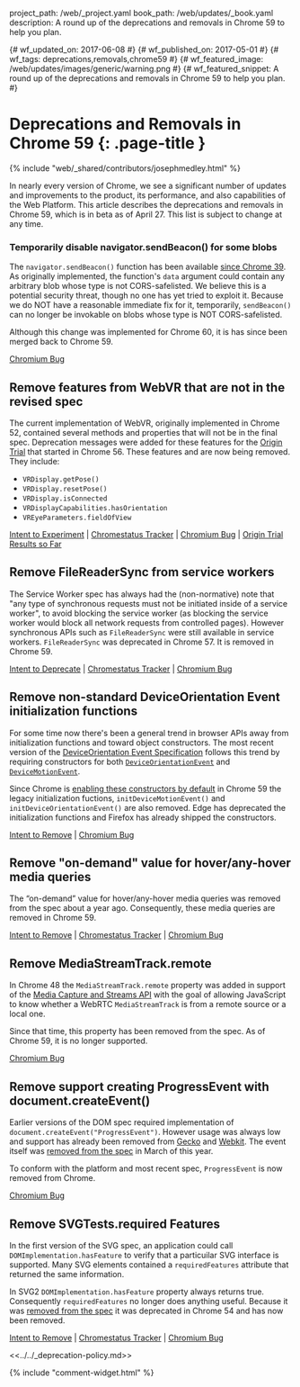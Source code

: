 project_path: /web/_project.yaml
book_path: /web/updates/_book.yaml
description: A round up of the deprecations and removals in Chrome 59 to help you plan.

{# wf_updated_on: 2017-06-08 #}
{# wf_published_on: 2017-05-01 #}
{# wf_tags: deprecations,removals,chrome59 #}
{# wf_featured_image: /web/updates/images/generic/warning.png #}
{# wf_featured_snippet: A round up of the deprecations and removals in Chrome 59 to help you plan. #}

# Deprecations and Removals in Chrome 59 {: .page-title }

{% include "web/_shared/contributors/josephmedley.html" %}

In nearly every version of Chrome, we see a significant number of updates and
improvements to the product, its performance, and also capabilities of the Web
Platform. This article describes the deprecations and removals in Chrome 59,
which is in beta as of April 27. This list is subject to change at any time.

### Temporarily disable navigator.sendBeacon() for some blobs

The `navigator.sendBeacon()` function has been available
[since Chrome 39](https://www.chromestatus.com/feature/5517433905348608). 
As originally implemented, the function's `data` argument could contain any
arbitrary blob whose type is not CORS-safelisted. We believe this is a potential
security threat, though no one has yet tried to exploit it. Because we do NOT
have a reasonable immediate fix for it, temporarily, `sendBeacon()` can no
longer be invokable on blobs whose type is NOT CORS-safelisted.

Although this change was implemented for Chrome 60, it is has since been merged
back to Chrome 59.

[Chromium Bug](https://bugs.chromium.org/p/chromium/issues/detail?id=720283)

## Remove features from WebVR that are not in the revised spec

The current implementation of WebVR, originally implemented in Chrome 52,
contained several methods and properties that will not be in the final spec.
Deprecation messages were added for these features for the
[Origin Trial](https://github.com/jpchase/OriginTrials/blob/gh-pages/explainer.md)
that started in Chrome 56. These features and are now being removed. They include:

- `VRDisplay.getPose()`
- `VRDisplay.resetPose()`
- `VRDisplay.isConnected`
- `VRDisplayCapabilities.hasOrientation`
- `VREyeParameters.fieldOfView`

[Intent to Experiment](https://groups.google.com/a/chromium.org/d/topic/blink-dev/zGAzqfi0e00/discussion) &#124;
[Chromestatus Tracker](https://www.chromestatus.com/feature/4532810371039232) &#124;
[Chromium Bug](https://bugs.chromium.org/p/chromium/issues/detail?id=706561&desc=2) &#124;
[Origin Trial Results so Far](https://groups.google.com/a/chromium.org/d/topic/blink-dev/c41q3tyCBJE/discussion)

## Remove FileReaderSync from service workers

The Service Worker spec has always had the (non-normative) note that "any type
of synchronous requests must not be initiated inside of a service worker", to
avoid blocking the service worker (as blocking the service worker would block
all network requests from controlled pages). However synchronous APIs such as
`FileReaderSync` were still available in service workers. `FileReaderSync` was
deprecated in Chrome 57. It is removed in Chrome 59.

[Intent to Deprecate](https://groups.google.com/a/chromium.org/d/topic/blink-dev/cjWtqRD6iw8/discussion) &#124;
[Chromestatus Tracker](https://www.chromestatus.com/feature/5739144722513920) &#124;
[Chromium Bug](https://bugs.chromium.org/p/chromium/issues/detail?id=688586)

## Remove non-standard DeviceOrientation Event initialization functions

For some time now there's been a general trend in browser APIs away from
initialization functions and toward object constructors. The most recent version
of the [DeviceOrientation Event Specification](https://w3c.github.io/deviceorientation/spec-source-orientation.html)
follows this trend by requiring constructors for both
[`DeviceOrientationEvent`](https://developer.mozilla.org/en-US/docs/Web/API/DeviceOrientationEvent/DeviceOrientationEvent)
and [`DeviceMotionEvent`](https://developer.mozilla.org/en-US/docs/Web/API/DeviceMotionEvent/DeviceMotionEvent).

Since Chrome is
[enabling these constructors by default](https://www.chromestatus.com/features/4659236399218688)
in Chrome 59 the legacy initialization fuctions, `initDeviceMotionEvent()` and
`initDeviceOrientationEvent()` are also removed. Edge has deprecated the
initialization functions and Firefox has already shipped the constructors.

[Intent to Remove](https://groups.google.com/a/chromium.org/d/topic/blink-dev/XlnBk6qzkuw/discussion) &#124;
[Chromium Bug](https://bugs.chromium.org/p/chromium/issues/detail?id=697598)

## Remove "on-demand" value for hover/any-hover media queries

The “on-demand” value for hover/any-hover media queries was removed from the
spec about a year ago. Consequently, these media queries are removed in Chrome
59.

[Intent to Remove](https://groups.google.com/a/chromium.org/d/topic/blink-dev/-sTmxMpl6iI/discussion) &#124;
[Chromestatus Tracker](https://www.chromestatus.com/feature/4719452646014976) &#124;
[Chromium Bug](https://bugs.chromium.org/p/chromium/issues/detail?id=654861)


## Remove MediaStreamTrack.remote

In Chrome 48 the `MediaStreamTrack.remote` property was added in support of the
[Media Capture and Streams API](https://w3c.github.io/mediacapture-main/)
with the goal of allowing JavaScript to know whether a WebRTC `MediaStreamTrack`
is from a remote source or a local one.

Since that time, this property has been removed from the spec. As of
Chrome 59, it is no longer supported.

[Chromium Bug](https://bugs.chromium.org/p/chromium/issues/detail?id=598704)


## Remove support creating ProgressEvent with document.createEvent()

Earlier versions of the DOM spec required implementation of
`document.createEvent("ProgressEvent")`. However usage was always low and
support has already been removed from
[Gecko](https://bugzilla.mozilla.org/show_bug.cgi?id=843489) and
[Webkit](https://bugs.webkit.org/show_bug.cgi?id=71340). The event itself was
[removed from the spec](https://github.com/whatwg/dom/pull/421/files) in March
of this year.

To conform with the platform and most recent spec, `ProgressEvent` is now removed from Chrome.

[Chromium Bug](https://bugs.chromium.org/p/chromium/issues/detail?id=703559)


## Remove SVGTests.required Features

In the first version of the SVG spec, an application could call
`DOMImplementation.hasFeature` to verify that a particuilar SVG interface is
supported. Many SVG elements contained a `requiredFeatures` attribute that
returned the same information.

In SVG2 `DOMImplementation.hasFeature` property always returns true.
Consequently `requiredFeatures` no longer does anything useful. Because it was
[removed from the spec](https://github.com/w3c/svgwg/commit/9a30d01f6410dc516c5f874d71e957230a3448cd)
it was deprecated in Chrome 54 and has now been removed.

[Intent to Remove](https://groups.google.com/a/chromium.org/d/topic/blink-dev/qiFyionxCYg/discussion) &#124;
[Chromestatus Tracker](https://www.chromestatus.com/feature/5720709590417408) &#124;
[Chromium Bug](https://bugs.chromium.org/p/chromium/issues/detail?id=635420)








<<../../_deprecation-policy.md>>

{% include "comment-widget.html" %}